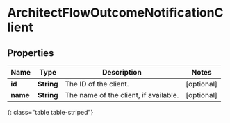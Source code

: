# ArchitectFlowOutcomeNotificationClient


## Properties

| Name | Type | Description | Notes |
| ------------ | ------------- | ------------- | ------------- |
| **id** | **String** | The ID of the client. |  [optional] |
| **name** | **String** | The name of the client, if available. |  [optional] |
{: class="table table-striped"}



